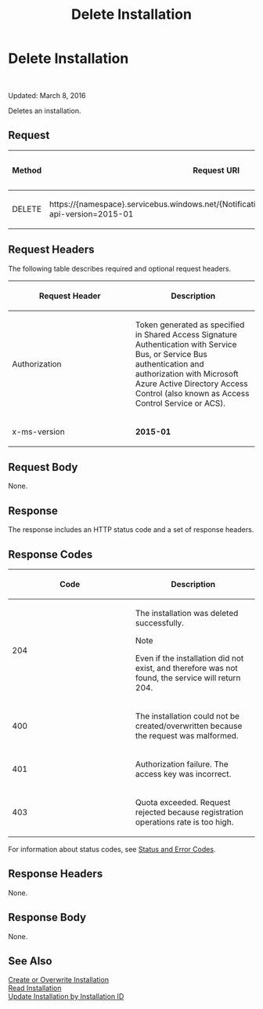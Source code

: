 ﻿---
title: Delete Installation
TOCTitle: Delete Installation
ms:assetid: f9374ed1-358b-4d2b-af38-c0cd2e12488c
ms:mtpsurl: https://msdn.microsoft.com/en-us/library/Mt621170(v=Azure.100)
ms:contentKeyID: 71717572
ms.date: 03/08/2016
mtps_version: v=Azure.100
---

# Delete Installation

 


Updated: March 8, 2016

Deletes an installation.

## Request

<table>
<colgroup>
<col style="width: 33%" />
<col style="width: 33%" />
<col style="width: 33%" />
</colgroup>
<thead>
<tr class="header">
<th><p>Method</p></th>
<th><p>Request URI</p></th>
<th><p>HTTP version</p></th>
</tr>
</thead>
<tbody>
<tr class="odd">
<td><p>DELETE</p></td>
<td><p>https://{namespace}.servicebus.windows.net/{NotificationHub}/installations/installationId?api-version=2015-01</p></td>
<td><p>HTTP/1.1</p></td>
</tr>
</tbody>
</table>


## Request Headers

The following table describes required and optional request headers.

<table>
<colgroup>
<col style="width: 50%" />
<col style="width: 50%" />
</colgroup>
<thead>
<tr class="header">
<th><p>Request Header</p></th>
<th><p>Description</p></th>
</tr>
</thead>
<tbody>
<tr class="odd">
<td><p>Authorization</p></td>
<td><p>Token generated as specified in Shared Access Signature Authentication with Service Bus, or Service Bus authentication and authorization with Microsoft Azure Active Directory Access Control (also known as Access Control Service or ACS).</p></td>
</tr>
<tr class="even">
<td><p>x-ms-version</p></td>
<td><p><strong>2015-01</strong></p></td>
</tr>
</tbody>
</table>


## Request Body

None.

## Response

The response includes an HTTP status code and a set of response headers.

## Response Codes

<table>
<colgroup>
<col style="width: 50%" />
<col style="width: 50%" />
</colgroup>
<thead>
<tr class="header">
<th><p>Code</p></th>
<th><p>Description</p></th>
</tr>
</thead>
<tbody>
<tr class="odd">
<td><p>204</p></td>
<td><p>The installation was deleted successfully.</p>

> [!NOTE]
> <P>Even if the installation did not exist, and therefore was not found, the service will return 204.</P>


</td>
</tr>
<tr class="even">
<td><p>400</p></td>
<td><p>The installation could not be created/overwritten because the request was malformed.</p></td>
</tr>
<tr class="odd">
<td><p>401</p></td>
<td><p>Authorization failure. The access key was incorrect.</p></td>
</tr>
<tr class="even">
<td><p>403</p></td>
<td><p>Quota exceeded. Request rejected because registration operations rate is too high.</p></td>
</tr>
</tbody>
</table>


For information about status codes, see [Status and Error Codes](http://msdn.microsoft.com/library/windowsazure/dd179357.aspx).

## Response Headers

None.

## Response Body

None.

## See Also

[Create or Overwrite Installation](mt621153\(v=azure.100\).md)  
[Read Installation](mt621172\(v=azure.100\).md)  
[Update Installation by Installation ID](mt621169\(v=azure.100\).md)

